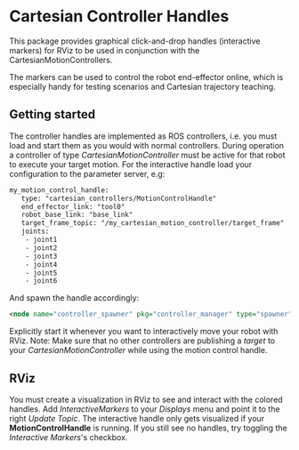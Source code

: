 # Cartesian Controller Handles
This package provides graphical click-and-drop handles (interactive markers) for
RViz to be used in conjunction with the CartesianMotionControllers.

The markers can be used to control the robot end-effector online, which is
especially handy for testing scenarios and Cartesian trajectory teaching.

## Getting started
The controller handles are implemented as ROS controllers, i.e. you must load and start them as you would with normal controllers.
During operation a controller of type *CartesianMotionController* must be active for that robot to execute your target motion.
For the interactive handle load your configuration to the parameter server, e.g:
``` xml
my_motion_control_handle:
   type: "cartesian_controllers/MotionControlHandle"
   end_effector_link: "tool0"
   robot_base_link: "base_link"
   target_frame_topic: "/my_cartesian_motion_controller/target_frame"
   joints:
    - joint1
    - joint2
    - joint3
    - joint4
    - joint5
    - joint6
```
And spawn the handle accordingly:
```xml
<node name="controller_spawner" pkg="controller_manager" type="spawner" args="--stopped my_motion_control_handle" />
```
Explicitly start it whenever you want to interactively move your robot with RViz.
Note: Make sure that no other controllers are publishing a *target* to your *CartesianMotionController* while using the motion control handle.

## RViz
You must create a visualization in RViz to see and interact with the colored handles. Add *InteractiveMarkers* to your *Displays* menu and point it to the right *Update Topic*.
The interactive handle only gets visualized if your **MotionControlHandle** is running. If you still see no handles, try toggling the *Interactive Markers*'s checkbox.
